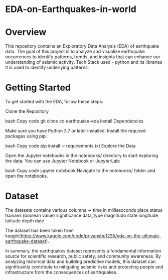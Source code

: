 # EDA-on-Earthquakes-in-world
# Overview
This repository contains an Exploratory Data Analysis (EDA) of earthquake data. The goal of this project is to analyze and visualize earthquake occurrences to identify patterns, trends, and insights that can enhance our understanding of seismic activity.
Tech Stack used - python and its libraries
It is used to identify underlying patterns.


# Getting Started
To get started with the EDA, follow these steps:

Clone the Repository

bash
Copy code
git clone 
cd earthquake-eda
Install Dependencies

Make sure you have Python 3.7 or later installed. Install the required packages using pip:

bash
Copy code
pip install -r requirements.txt
Explore the Data

Open the Jupyter notebooks in the notebooks/ directory to start exploring the data. You can use Jupyter Notebook or JupyterLab:

bash
Copy code
jupyter notebook
Navigate to the notebooks/ folder and open the notebooks.

# Dataset
The datasets contains various columns ->
time in millisecconds
place
status
tsunami (boolean value)
significance
data_type
magnitudo
state
longitude
latitude
depth
date

The dataset has been taken from kaggle(https://www.kaggle.com/code/priyanshu1235/eda-on-the-ultimate-earthquake-dataset).

In summary, the earthquakes dataset represents a fundamental information source for scientific research, public safety, and community awareness. By analyzing historical data and building predictive models, this dataset can significantly contribute to mitigating seismic risks and protecting people and infrastructure from the consequences of earthquakes.


